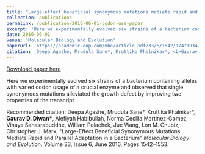 ```yaml
---
title: "Large-effect beneficial synonymous mutations mediate rapid and parallel adaptation in a bacterium"
collection: publications
permalink: /publication/2016-06-01-codon-use-paper
excerpt: 'Here we experimentally evolved six strains of a bacterium containing alleles with varied codon usage of a crucial enzyme and observed that single synonymous mutations alleviated the growth defect by improving two properties of the transcript'
date: 2016-06-01
venue: 'Molecular Biology and Evolution'
paperurl: 'https://academic.oup.com/mbe/article-pdf/33/6/1542/17471934/msw035.pdf'
citation: 'Deepa Agashe, Mrudula Sane*, Kruttika Phalnikar*, <b>Gaurav D. Diwan*</b>, Alefiyah Habibullah, Norma Cecilia Martinez-Gomez, Vinaya Sahasrabuddhe, William Polachek, Jue Wang, Lon M. Chubiz, Christopher J. Marx, &quot;Large-Effect Beneficial Synonymous Mutations Mediate Rapid and Parallel Adaptation in a Bacterium&quot; <i>Molecular Biology and Evolution</i>. Volume 33, Issue 6, June 2016, Pages 1542–1553.'
---
```


<a href='https://academic.oup.com/mbe/article-pdf/33/6/1542/17471934/msw035.pdf'>Download paper here</a>

Here we experimentally evolved six strains of a bacterium containing alleles with varied codon usage of a crucial enzyme and observed that single synonymous mutations alleviated the growth defect by improving two properties of the transcript

Recommended citation: Deepa Agashe, Mrudula Sane*, Kruttika Phalnikar*, <b>Gaurav D. Diwan*</b>, Alefiyah Habibullah, Norma Cecilia Martinez-Gomez, Vinaya Sahasrabuddhe, William Polachek, Jue Wang, Lon M. Chubiz, Christopher J. Marx, "Large-Effect Beneficial Synonymous Mutations Mediate Rapid and Parallel Adaptation in a Bacterium" <i>Molecular Biology and Evolution</i>. Volume 33, Issue 6, June 2016, Pages 1542–1553.